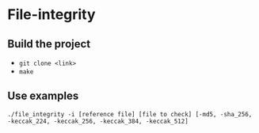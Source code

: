 # File-integrity

## Build the project
- `git clone <link>`
- `make`

## Use examples 

`./file_integrity -i [reference file] [file to check] [-md5, -sha_256, -keccak_224, -keccak_256, -keccak_384, -keccak_512]`
